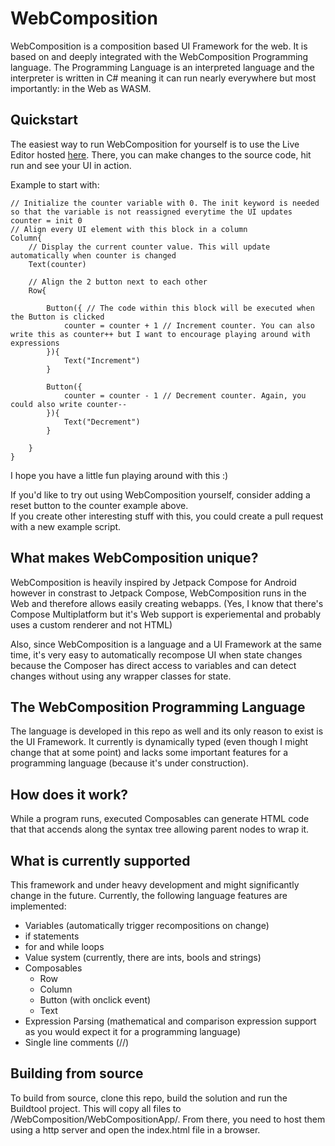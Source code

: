 # WebComposition

WebComposition is a composition based UI Framework for the web. It is based on and deeply integrated with the WebComposition Programming language.
The Programming Language is an interpreted language and the interpreter is written in C# meaning it can run nearly everywhere but most importantly:
in the Web as WASM.

## Quickstart

The easiest way to run WebComposition for yourself is to use the Live Editor hosted [here](https://zenonet.de/interactive/webcomposition).
There, you can make changes to the source code, hit run and see your UI in action.

Example to start with:

```
// Initialize the counter variable with 0. The init keyword is needed so that the variable is not reassigned everytime the UI updates
counter = init 0
// Align every UI element with this block in a column
Column{
    // Display the current counter value. This will update automatically when counter is changed
    Text(counter)
    
    // Align the 2 button next to each other
    Row{
    
        Button({ // The code within this block will be executed when the Button is clicked
            counter = counter + 1 // Increment counter. You can also write this as counter++ but I want to encourage playing around with expressions
        }){
            Text("Increment")
        }
        
        Button({
            counter = counter - 1 // Decrement counter. Again, you could also write counter--
        }){
            Text("Decrement")
        }
        
    }
}
```

I hope you have a little fun playing around with this :)

If you'd like to try out using WebComposition yourself, consider adding a reset button to the counter example above.<br>
If you create other interesting stuff with this, you could create a pull request with a new example script.

## What makes WebComposition unique?

WebComposition is heavily inspired by Jetpack Compose for Android however in constrast to Jetpack Compose, WebComposition runs in the Web and
therefore allows easily creating webapps. (Yes, I know that there's Compose Multiplatform but it's Web support is experiemental and probably uses a custom
renderer and not HTML)

Also, since WebComposition is a language and a UI Framework at the same time, it's very easy to automatically recompose UI when state changes because the
Composer has direct access to variables and can detect changes without using any wrapper classes for state.

## The WebComposition Programming Language

The language is developed in this repo as well and its only reason to exist is the UI Framework. It currently is dynamically typed (even though I might change that at some point) and lacks some important features for a programming language (because it's under construction).

## How does it work?

While a program runs, executed Composables can generate HTML code that that accends along the syntax tree allowing parent nodes to wrap it.

## What is currently supported

This framework and under heavy development and might significantly change in the future.
Currently, the following language features are implemented:

- Variables (automatically trigger recompositions on change)
- if statements
- for and while loops
- Value system (currently, there are ints, bools and strings)
- Composables
    - Row
    - Column
    - Button (with onclick event)
    - Text
- Expression Parsing (mathematical and comparison expression support as you would expect it for a programming language)
- Single line comments (//)

## Building from source

To build from source, clone this repo, build the solution and run the Buildtool project.
This will copy all files to /WebComposition/WebCompositionApp/. From there, you need to host them using a http server and open the index.html file in a browser.
